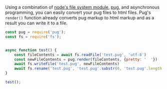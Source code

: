Using a combination of [node's file system module](https://nodejs.org/api/fs.html), [pug](https://pugjs.org/api/reference.html#pugrendersource-options-callback), and asynchronous programming,
you can easily convert your pug files to html files. Pug's `render()` function already converts pug markup to html markup and as a result you can write it to a file.

```javascript
const pug = require('pug');
const fs = require('fs');


async function test() {
    const fileContents = await fs.readFile('test.pug', 'utf-8')
    const newFileContents = pug.render(fileContents, {pretty: '  '})
    await fs.writeFile('test.pug', newFileContents)
    await fs.rename('test.pug', 'test.pug'.substr(0, 'test.pug'.length - 4) + '.html')
}

test();
```